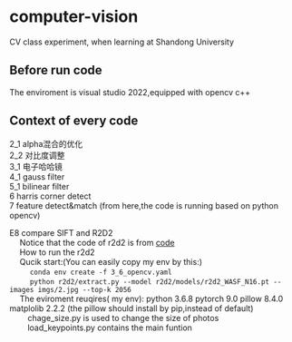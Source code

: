 # computer-vision  
CV class experiment, when learning at Shandong University   

## Before run code       
The enviroment is visual studio 2022,equipped with opencv c++     

## Context of every code   
2_1  alpha混合的优化   
2_2  对比度调整   
3_1  电子哈哈镜   
4_1  gauss filter  
5_1  bilinear filter  
6    harris corner detect  
7    feature detect&match  (from here,the code is running based on python opencv)

E8 compare SIFT and R2D2  
  &emsp; Notice that the code of r2d2 is from [code](http://github.com/naver/r2d2)  
  &emsp; How to run the r2d2  
  &emsp; Qucik start:(You can easily copy my env by this:)    
  &emsp; &emsp; ```conda env create -f 3_6_opencv.yaml```  
  &emsp; &emsp; ```python r2d2/extract.py --model r2d2/models/r2d2_WASF_N16.pt --images imgs/2.jpg --top-k 2056```  
  &emsp; The eviroment reuqires( my env): python 3.6.8  pytorch 9.0  pillow  8.4.0  matplolib 2.2.2    (the pillow should install by pip,instead of default)  
  &emsp;&emsp; chage_size.py is used to change the size of photos  
  &emsp;&emsp; load_keypoints.py contains  the main funtion
